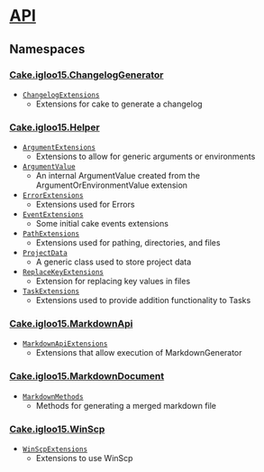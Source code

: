 # [API](./README.md)

## Namespaces

### [Cake.igloo15.ChangelogGenerator](./Cake/igloo15/ChangelogGenerator/README.md)

- [`ChangelogExtensions`](./Cake/igloo15/ChangelogGenerator/ChangelogExtensions.md)
	- Extensions for cake to generate a changelog
### [Cake.igloo15.Helper](./Cake/igloo15/Helper/README.md)

- [`ArgumentExtensions`](./Cake/igloo15/Helper/ArgumentExtensions.md)
	- Extensions to allow for generic arguments or environments
- [`ArgumentValue`](./Cake/igloo15/Helper/ArgumentValue.md)
	- An internal ArgumentValue created from the ArgumentOrEnvironmentValue extension
- [`ErrorExtensions`](./Cake/igloo15/Helper/ErrorExtensions.md)
	- Extensions used for Errors
- [`EventExtensions`](./Cake/igloo15/Helper/EventExtensions.md)
	- Some initial cake events extensions
- [`PathExtensions`](./Cake/igloo15/Helper/PathExtensions.md)
	- Extensions used for pathing, directories, and files
- [`ProjectData`](./Cake/igloo15/Helper/ProjectData.md)
	- A generic class used to store project data
- [`ReplaceKeyExtensions`](./Cake/igloo15/Helper/ReplaceKeyExtensions.md)
	- Extension for replacing key values in files
- [`TaskExtensions`](./Cake/igloo15/Helper/TaskExtensions.md)
	- Extensions used to provide addition functionality to Tasks
### [Cake.igloo15.MarkdownApi](./Cake/igloo15/MarkdownApi/README.md)

- [`MarkdownApiExtensions`](./Cake/igloo15/MarkdownApi/MarkdownApiExtensions.md)
	- Extensions that allow execution of MarkdownGenerator
### [Cake.igloo15.MarkdownDocument](./Cake/igloo15/MarkdownDocument/README.md)

- [`MarkdownMethods`](./Cake/igloo15/MarkdownDocument/MarkdownMethods.md)
	- Methods for generating a merged markdown file
### [Cake.igloo15.WinScp](./Cake/igloo15/WinScp/README.md)

- [`WinScpExtensions`](./Cake/igloo15/WinScp/WinScpExtensions.md)
	- Extensions to use WinScp

